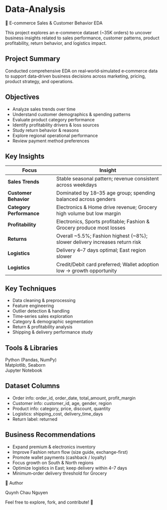 # Data-Analysis
🛒 E-commerce Sales & Customer Behavior EDA

This project explores an e-commerce dataset (~35K orders) to uncover business insights related to sales performance, customer patterns, product profitability, return behavior, and logistics impact.

## Project Summary

Conducted comprehensive EDA on real‑world‑simulated e‑commerce data to support data‑driven business decisions across marketing, pricing, product strategy, and operations.

## Objectives
- Analyze sales trends over time
- Understand customer demographics & spending patterns
- Evaluate product category performance
- Identify profitability drivers & loss sources
- Study return behavior & reasons
- Explore regional operational performance
- Review payment method preferences

## Key Insights
| Focus	                   | Insight                                                                                                          |
| ------------------------ | ---------------------------------------------------------------------------------------------------------------- |
| **Sales Trends**         | Stable seasonal pattern; revenue consistent across weekdays                                                      |
| **Customer Behavior**    | Dominated by 18–35 age group; spending balanced across genders                                                   |
| **Category Performance** | Electronics & Home drive revenue; Grocery high volume but low margin                                             |
| **Profitability**        | Electronics, Sports profitable; Fashion & Grocery produce most losses                                            |
| **Returns**              | Overall ~5.5%; Fashion highest (~8%); slower delivery increases return risk                                      |
| **Logistics**            | Delivery 4–7 days optimal; East region slower                                                                    |
| **Logistics**            | Credit/Debit card preferred; Wallet adoption low → growth opportunity                                            |

## Key Techniques
- Data cleaning & preprocessing
- Feature engineering
- Outlier detection & handling
- Time‑series sales exploration
- Category & demographic segmentation
- Return & profitability analysis
- Shipping & delivery performance study

## Tools & Libraries  
Python (Pandas, NumPy)  
Matplotlib, Seaborn  
Jupyter Notebook

## Dataset Columns
- Order info: order_id, order_date, total_amount, profit_margin
- Customer info: customer_id, age, gender, region
- Product info: category, price, discount, quantity
- Logistics: shipping_cost, delivery_time_days
- Return label: returned

 ## Business Recommendations
- Expand premium & electronics inventory
- Improve Fashion return flow (size guide, exchange-first)
- Promote wallet payments (cashback / loyalty)
- Focus growth on South & North regions
- Optimize logistics in East; keep delivery within 4–7 days
- Minimum‑order delivery threshold for Grocery

👤 Author

Quynh Chau Nguyen

Feel free to explore, fork, and contribute! 🚀
